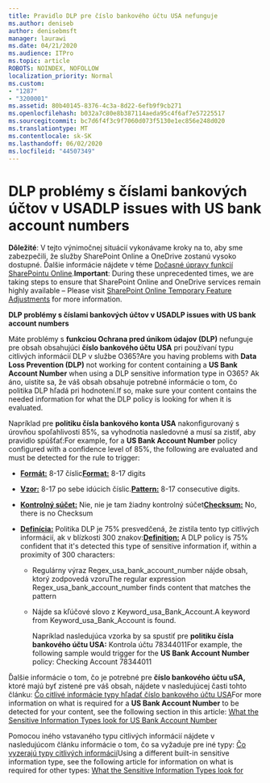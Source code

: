 ```yaml
---
title: Pravidlo DLP pre číslo bankového účtu USA nefunguje
ms.author: deniseb
author: denisebmsft
manager: laurawi
ms.date: 04/21/2020
ms.audience: ITPro
ms.topic: article
ROBOTS: NOINDEX, NOFOLLOW
localization_priority: Normal
ms.custom:
- "1287"
- "3200001"
ms.assetid: 80b40145-8376-4c3a-8d22-6efb9f9cb271
ms.openlocfilehash: b032a7c80e8b387114aeda95c4f6af7e57225517
ms.sourcegitcommit: bc7d6f4f3c9f7060d073f5130e1ec856e248d020
ms.translationtype: MT
ms.contentlocale: sk-SK
ms.lasthandoff: 06/02/2020
ms.locfileid: "44507349"
---
```

# <a name="dlp-issues-with-us-bank-account-numbers"></a><span data-ttu-id="42477-102">DLP problémy s číslami bankových účtov v USA</span><span class="sxs-lookup"><span data-stu-id="42477-102">DLP issues with US bank account numbers</span></span>

<span data-ttu-id="42477-103">**Dôležité**: V tejto výnimočnej situácií vykonávame kroky na to, aby sme zabezpečili, že služby SharePoint Online a OneDrive zostanú vysoko dostupné. Ďalšie informácie nájdete v téme [Dočasné úpravy funkcií SharePointu Online](https://aka.ms/ODSPAdjustments).</span><span class="sxs-lookup"><span data-stu-id="42477-103">**Important**: During these unprecedented times, we are taking steps to ensure that SharePoint Online and OneDrive services remain highly available – Please visit [SharePoint Online Temporary Feature Adjustments](https://aka.ms/ODSPAdjustments) for more information.</span></span>

<span data-ttu-id="42477-104">**DLP problémy s číslami bankových účtov v USA**</span><span class="sxs-lookup"><span data-stu-id="42477-104">**DLP issues with US bank account numbers**</span></span>

<span data-ttu-id="42477-105">Máte problémy s **funkciou Ochrana pred únikom údajov (DLP)** nefunguje pre obsah obsahujúci **číslo bankového účtu USA** pri používaní typu citlivých informácií DLP v službe O365?</span><span class="sxs-lookup"><span data-stu-id="42477-105">Are you having problems with **Data Loss Prevention (DLP)** not working for content containing a **US Bank Account Number** when using a DLP sensitive information type in O365?</span></span> <span data-ttu-id="42477-106">Ak áno, uistite sa, že váš obsah obsahuje potrebné informácie o tom, čo politika DLP hľadá pri hodnotení.</span><span class="sxs-lookup"><span data-stu-id="42477-106">If so, make sure your content contains the needed information for what the DLP policy is looking for when it is evaluated.</span></span>
  
<span data-ttu-id="42477-107">Napríklad pre **politiku čísla bankového konta USA** nakonfigurovaný s úrovňou spoľahlivosti 85%, sa vyhodnotia nasledovné a musí sa zistiť, aby pravidlo spúšťať:</span><span class="sxs-lookup"><span data-stu-id="42477-107">For example, for a **US Bank Account Number** policy configured with a confidence level of 85%, the following are evaluated and must be detected for the rule to trigger:</span></span>
  
- <span data-ttu-id="42477-108">**[Formát:](https://docs.microsoft.com/microsoft-365/compliance/sensitive-information-type-entity-definitions#format-77)** 8-17 číslic</span><span class="sxs-lookup"><span data-stu-id="42477-108">**[Format:](https://docs.microsoft.com/microsoft-365/compliance/sensitive-information-type-entity-definitions#format-77)** 8-17 digits</span></span>

- <span data-ttu-id="42477-109">**[Vzor:](https://docs.microsoft.com/microsoft-365/compliance/sensitive-information-type-entity-definitions#pattern-77)** 8-17 po sebe idúcich číslic.</span><span class="sxs-lookup"><span data-stu-id="42477-109">**[Pattern:](https://docs.microsoft.com/microsoft-365/compliance/sensitive-information-type-entity-definitions#pattern-77)** 8-17 consecutive digits.</span></span>

- <span data-ttu-id="42477-110">**[Kontrolný súčet:](https://docs.microsoft.com/microsoft-365/compliance/sensitive-information-type-entity-definitions#checksum-76)** Nie, nie je tam žiadny kontrolný súčet</span><span class="sxs-lookup"><span data-stu-id="42477-110">**[Checksum:](https://docs.microsoft.com/microsoft-365/compliance/sensitive-information-type-entity-definitions#checksum-76)** No, there is no Checksum</span></span>

- <span data-ttu-id="42477-111">**[Definícia:](https://docs.microsoft.com/microsoft-365/compliance/sensitive-information-type-entity-definitions)** Politika DLP je 75% presvedčená, že zistila tento typ citlivých informácií, ak v blízkosti 300 znakov:</span><span class="sxs-lookup"><span data-stu-id="42477-111">**[Definition:](https://docs.microsoft.com/microsoft-365/compliance/sensitive-information-type-entity-definitions)** A DLP policy is 75% confident that it's detected this type of sensitive information if, within a proximity of 300 characters:</span></span>

  - <span data-ttu-id="42477-112">Regulárny výraz Regex_usa_bank_account_number nájde obsah, ktorý zodpovedá vzoru</span><span class="sxs-lookup"><span data-stu-id="42477-112">The regular expression Regex_usa_bank_account_number finds content that matches the pattern</span></span>

  - <span data-ttu-id="42477-113">Nájde sa kľúčové slovo z Keyword_usa_Bank_Account.</span><span class="sxs-lookup"><span data-stu-id="42477-113">A keyword from Keyword_usa_Bank_Account is found.</span></span>

    <span data-ttu-id="42477-114">Napríklad nasledujúca vzorka by sa spustiť pre **politiku čísla bankového účtu USA:** Kontrola účtu 78344011</span><span class="sxs-lookup"><span data-stu-id="42477-114">For example, the following sample would trigger for the **US Bank Account Number** policy: Checking Account 78344011</span></span>

<span data-ttu-id="42477-115">Ďalšie informácie o tom, čo je potrebné pre **číslo bankového účtu uSA,** ktoré majú byť zistené pre váš obsah, nájdete v nasledujúcej časti tohto článku: [Čo citlivé informácie typy hľadať číslo bankového účtu USA](https://docs.microsoft.com/microsoft-365/compliance/sensitive-information-type-entity-definitions#us-bank-account-number)</span><span class="sxs-lookup"><span data-stu-id="42477-115">For more information on what is required for a **US Bank Account Number** to be detected for your content, see the following section in this article: [What the Sensitive Information Types look for US Bank Account Number](https://docs.microsoft.com/microsoft-365/compliance/sensitive-information-type-entity-definitions#us-bank-account-number)</span></span>
  
<span data-ttu-id="42477-116">Pomocou iného vstavaného typu citlivých informácií nájdete v nasledujúcom článku informácie o tom, čo sa vyžaduje pre iné typy: [Čo vyzerajú typy citlivých informácií](https://docs.microsoft.com/microsoft-365/compliance/sensitive-information-type-entity-definitions)</span><span class="sxs-lookup"><span data-stu-id="42477-116">Using a different built-in sensitive information type, see the following article for information on what is required for other types: [What the Sensitive Information Types look for](https://docs.microsoft.com/microsoft-365/compliance/sensitive-information-type-entity-definitions)</span></span>
  